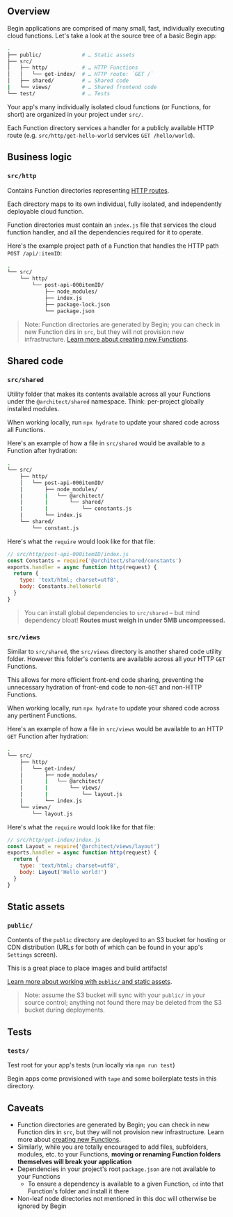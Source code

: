 ## Overview

Begin applications are comprised of many small, fast, individually executing cloud functions. Let's take a look at the source tree of a basic Begin app:

```bash
.
├── public/             # … Static assets
├── src/
│   ├── http/           # … HTTP Functions
│   │   └── get-index/  # … HTTP route: `GET /`
│   ├── shared/         # … Shared code
|   └── views/          # … Shared frontend code
└── test/               # … Tests
```

Your app's many individually isolated cloud functions (or Functions, for short) are organized in your project under `src/`.

Each Function directory services a handler for a publicly available HTTP route (e.g. `src/http/get-hello-world` services `GET /hello/world`).


## Business logic

### `src/http`

Contains Function directories representing [HTTP routes](/en/functions/http/).

Each directory maps to its own individual, fully isolated, and independently deployable cloud function.

Function directories must contain an `index.js` file that services the cloud function handler, and all the dependencies required for it to operate.

Here's the example project path of a Function that handles the HTTP path `POST /api/:itemID`:

```bash
.
└── src/
    └── http/
        └── post-api-000itemID/
            ├── node_modules/
            ├── index.js
            ├── package-lock.json
            └── package.json
```

> Note: Function directories are generated by Begin; you can check in new Function dirs in `src`, but they will not provision new infrastructure. [Learn more about creating new Functions](/en/functions/creating-new-functions/).


<!-- TODO multi-runtime update here -->


## Shared code

### `src/shared`

Utility folder that makes its contents available across all your Functions under the `@architect/shared` namespace. Think: per-project globally installed modules.

When working locally, run `npx hydrate` to update your shared code across all Functions.

Here's an example of how a file in `src/shared` would be available to a Function after hydration:

```bash
.
└── src/
    ├── http/
    │   └── post-api-000itemID/
    |       ├── node_modules/
    |       |   └── @architect/
    |       |       └── shared/
    |       |           └── constants.js
    |       └── index.js
    └── shared/
        └── constant.js
```

Here's what the `require` would look like for that file:

```js
// src/http/post-api-000itemID/index.js
const Constants = require('@architect/shared/constants')
exports.handler = async function http(request) {
  return {
    type: 'text/html; charset=utf8',
    body: Constants.helloWorld
  }
}
```

> You can install global dependencies to `src/shared` – but mind dependency bloat! **Routes must weigh in under 5MB uncompressed.**


### `src/views`

Similar to `src/shared`, the `src/views` directory is another shared code utility folder. However this folder's contents are available across all your HTTP `GET` Functions.

This allows for more efficient front-end code sharing, preventing the unnecessary hydration of front-end code to non-`GET` and non-HTTP Functions.

When working locally, run `npx hydrate` to update your shared code across any pertinent Functions.

Here's an example of how a file in `src/views` would be available to an HTTP `GET` Function after hydration:


```bash
.
└── src/
    ├── http/
    │   └── get-index/
    |       ├── node_modules/
    |       |   └── @architect/
    |       |       └── views/
    |       |           └── layout.js
    |       └── index.js
    └── views/
        └── layout.js
```

Here's what the `require` would look like for that file:

```js
// src/http/get-index/index.js
const Layout = require('@architect/views/layout')
exports.handler = async function http(request) {
  return {
    type: 'text/html; charset=utf8',
    body: Layout('Hello world!')
  }
}
```


## Static assets

### `public/`

Contents of the `public` directory are deployed to an S3 bucket for hosting or CDN distribution (URLs for both of which can be found in your app's `Settings` screen).

This is a great place to place images and build artifacts!

[Learn more about working with `public/` and static assets](/en/getting-started/static-assets/).

> Note: assume the S3 bucket will sync with your `public/` in your source control; anything not found there may be deleted from the S3 bucket during deployments.


## Tests

### `tests/`

Test root for your app's tests (run locally via `npm run test`)

Begin apps come provisioned with `tape` and some boilerplate tests in this directory.


## Caveats

- Function directories are generated by Begin; you can check in new Function dirs in `src`, but they will not provision new infrastructure. Learn more about [creating new Functions](/en/functions/creating-new-functions/).
- Similarly, while you are totally encouraged to add files, subfolders, modules, etc. to your Functions, **moving or renaming Function folders themselves will break your application**
- Dependencies in your project's root `package.json` are not available to your Functions
  - To ensure a dependency is available to a given Function, `cd` into that Function's folder and install it there
- Non-leaf node directories not mentioned in this doc will otherwise be ignored by Begin
